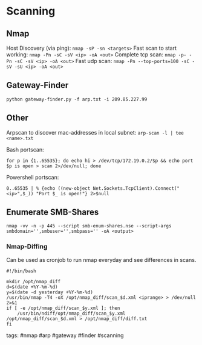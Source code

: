 # Scanning

## Nmap
Host Discovery (via ping):
`nmap -sP -sn <targets>`
Fast scan to start working:
`nmap -Pn -sC -sV <ip> -oA <out>`
Complete tcp scan:
`nmap -p- -Pn -sC -sV <ip> -oA <out>`
Fast udp scan:
`nmap -Pn --top-ports=100 -sC -sV -sU <ip> -oA <out>`

## Gateway-Finder
`python gateway-finder.py -f arp.txt -i 209.85.227.99`

## Other
Arpscan to discover mac-addresses in local subnet:
`arp-scan -l | tee <name>.txt`

Bash portscan:
```
for p in {1..65535}; do echo hi > /dev/tcp/172.19.0.2/$p && echo port $p is open > scan 2>/dev/null; done 
```

Powershell portscan:
```
0..65535 | % {echo ((new-object Net.Sockets.TcpClient).Connect("<ip>",$_)) "Port $_ is open!"} 2>$null
```

## Enumerate SMB-Shares
`nmap -vv -n -p 445 --script smb-enum-shares.nse --script-args smbdomain='',smbuser='',smbpass='' -oA <output>`


### Nmap-Diffing
Can be used as cronjob to run nmap everyday and see differences in scans.
```
#!/bin/bash

mkdir /opt/nmap_diff
d=$(date +%Y-%m-%d)
y=$(date -d yesterday +%Y-%m-%d)
/usr/bin/nmap -T4 -oX /opt/nmap_diff/scan_$d.xml <iprange> > /dev/null 2>&1
if [ -e /opt/nmap_diff/scan_$y.xml ]; then
	/usr/bin/ndiff/opt/nmap_diff/scan_$y.xml
/opt/nmap_diff/scan_$d.xml > /opt/nmap_diff/diff.txt
fi
```

tags: #nmap #arp #gateway #finder #scanning 
